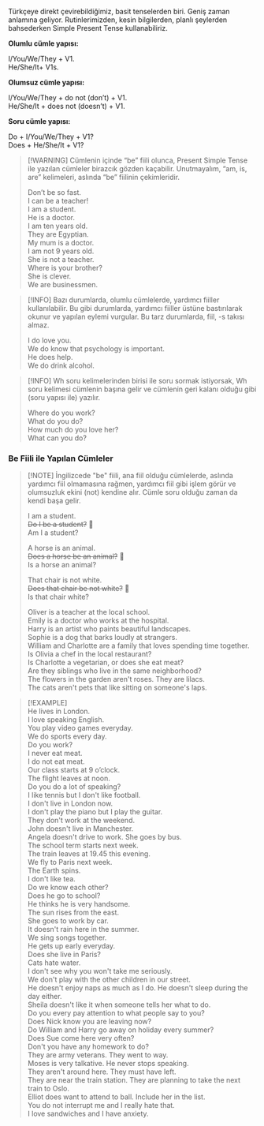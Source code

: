 Türkçeye direkt çevirebildiğimiz, basit tenselerden biri. Geniş zaman anlamına geliyor. Rutinlerimizden, kesin bilgilerden, planlı şeylerden bahsederken Simple Present Tense kullanabiliriz.  

**Olumlu cümle yapısı:**  

I/You/We/They + V1.  
He/She/It+ V1s.  

**Olumsuz cümle yapısı:**  

I/You/We/They + do not (don’t) + V1.  
He/She/It + does not (doesn’t) + V1.  

**Soru cümle yapısı:**  

Do + I/You/We/They + V1?  
Does + He/She/It + V1?  

> [!WARNING] Cümlenin içinde “be” fiili olunca, Present Simple Tense ile yazılan cümleler birazcık gözden kaçabilir. Unutmayalım, “am, is, are” kelimeleri, aslında “be” fiilinin çekimleridir.  
>  
> Don’t be so fast.  
> I can be a teacher!  
> I am a student.  
> He is a doctor.  
> I am ten years old.  
> They are Egyptian.  
> My mum is a doctor.  
> I am not 9 years old.  
> She is not a teacher.  
> Where is your brother?  
> She is clever.  
> We are businessmen.  

> [!INFO] Bazı durumlarda, olumlu cümlelerde, yardımcı fiiller kullanılabilir. Bu gibi durumlarda, yardımcı fiiller üstüne bastırılarak okunur ve yapılan eylemi vurgular. Bu tarz durumlarda, fiil, -s takısı almaz.  
>  
> I do love you.  
> We do know that psychology is important.  
> He does help.  
> We do drink alcohol.  

> [!INFO] Wh soru kelimelerinden birisi ile soru sormak istiyorsak, Wh soru kelimesi cümlenin başına gelir ve cümlenin geri kalanı olduğu gibi (soru yapısı ile) yazılır.  
>  
> Where do you work?  
> What do you do?  
> How much do you love her?  
> What can you do?  

### Be Fiili ile Yapılan Cümleler  
> [!NOTE] İngilizcede "be" fiili, ana fiil olduğu cümlelerde, aslında yardımcı fiil olmamasına rağmen, yardımcı fiil gibi işlem görür ve olumsuzluk ekini (not) kendine alır. Cümle soru olduğu zaman da kendi başa gelir.  
>  
> I am a student.  
> ~~Do I be a student?~~ 🚫  
> Am I a student?  
>  
> A horse is an animal.  
> ~~Does a horse be an animal?~~ 🚫  
> Is a horse an animal?  
>  
> That chair is not white.  
> ~~Does that chair be not white?~~ 🚫  
> Is that chair white?  
>  
> Oliver is a teacher at the local school.  
> Emily is a doctor who works at the hospital.  
> Harry is an artist who paints beautiful landscapes.  
> Sophie is a dog that barks loudly at strangers.  
> William and Charlotte are a family that loves spending time together.  
> Is Olivia a chef in the local restaurant?  
> Is Charlotte a vegetarian, or does she eat meat?  
> Are they siblings who live in the same neighborhood?  
> The flowers in the garden aren't roses. They are lilacs.  
> The cats aren't pets that like sitting on someone's laps.  

> [!EXAMPLE]  
> He lives in London.  
> I love speaking English.  
> You play video games everyday.  
> We do sports every day.  
> Do you work?  
> I never eat meat.  
> I do not eat meat.  
> Our class starts at 9 o’clock.  
> The flight leaves at noon.  
> Do you do a lot of speaking?  
> I like tennis but I don't like football.  
> I don't live in London now.  
> I don't play the piano but I play the guitar.  
> They don't work at the weekend.  
> John doesn't live in Manchester.  
> Angela doesn't drive to work. She goes by bus.  
> The school term starts next week.  
> The train leaves at 19.45 this evening.  
> We fly to Paris next week.  
> The Earth spins.  
> I don't like tea.  
> Do we know each other?  
> Does he go to school?  
> He thinks he is very handsome.  
> The sun rises from the east.  
> She goes to work by car.  
> It doesn't rain here in the summer.  
> We sing songs together.  
> He gets up early everyday.  
> Does she live in Paris?  
> Cats hate water.  
> I don't see why you won't take me seriously.  
> We don't play with the other children in our street.  
> He doesn't enjoy naps as much as I do. He doesn't sleep during the day either.  
> Sheila doesn't like it when someone tells her what to do.  
> Do you every pay attention to what people say to you?  
> Does Nick know you are leaving now?  
> Do William and Harry go away on holiday every summer?  
> Does Sue come here very often?  
> Don't you have any homework to do?  
> They are army veterans. They went to way.  
> Moses is very talkative. He never stops speaking.  
> They aren't around here. They must have left.  
> They are near the train station. They are planning to take the next train to Oslo.  
> Elliot does want to attend to ball. Include her in the list.  
> You do not interrupt me and I really hate that.  
> I love sandwiches and I have anxiety.  